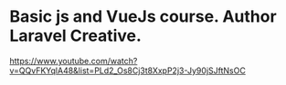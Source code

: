 # Basic js and VueJs course. Author Laravel Creative.
https://www.youtube.com/watch?v=QQvFKYqlA48&list=PLd2_Os8Cj3t8XxpP2j3-Jy90jSJftNsOC
